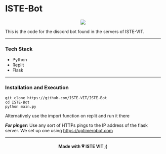 # ISTE-Bot

<p align="center"><a href="https://istevit.in/" target="_blank">
	<img src="https://ik.imagekit.io/pjbsfzv5ci/111881788-33353b80-89d8-11eb-9db1-746eba087b05_60cRdfJ_4C.png?updatedAt=1636800410212"> </a>
</p>

This is the code for the discord bot found in the servers of ISTE-VIT.

<hr>

 ### Tech Stack 

 <ul>
 <li>  Python </li>
 <li>  Replit </li>
 <li>  Flask </li>
 </ul>

<hr>

 ### Installation and Execution

    git clone https://github.com/ISTE-VIT/ISTE-Bot
    cd ISTE-Bot
    python main.py
Alternatively use the import function on replit and run it there

***For pinger:***
Use any sort of HTTPs pings to the IP address of the flask server. We set up one using https://uptimerobot.com

 <hr>

<h4 align="center">Made with 💗 ISTE VIT ;)</h4>

